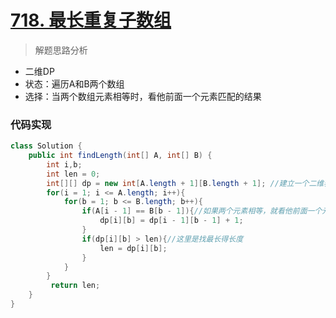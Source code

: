 # [718. 最长重复子数组](https://leetcode-cn.com/problems/maximum-length-of-repeated-subarray/)


> 解题思路分析

-  二维DP
-  状态：遍历A和B两个数组
-  选择：当两个数组元素相等时，看他前面一个元素匹配的结果



### 代码实现


~~~java
class Solution {
    public int findLength(int[] A, int[] B) {
        int i,b;
        int len = 0;
        int[][] dp = new int[A.length + 1][B.length + 1]; //建立一个二维表。
        for(i = 1; i <= A.length; i++){
            for(b = 1; b <= B.length; b++){
                if(A[i - 1] == B[b - 1]){//如果两个元素相等，就看他前面一个元素匹配的结果。
                    dp[i][b] = dp[i - 1][b - 1] + 1;
                }
                if(dp[i][b] > len){//这里是找最长得长度
                    len = dp[i][b];
                }
            }
        }
         return len;
    }
}
~~~